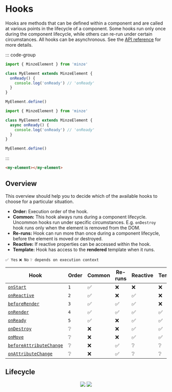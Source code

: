 # Hooks

Hooks are methods that can be defined within a component and are called at various points in the lifecycle of a component. Some hooks run only once during the component lifecycle, while others can re-run under certain circumstances. All hooks can be asynchronous. See the [API reference](/api/minze-element#hooks) for more details.

::: code-group

```js [sync]
import { MinzeElement } from 'minze'

class MyElement extends MinzeElement {
  onReady() {
    console.log('onReady') // 'onReady'
  }
}

MyElement.define()
```

```js [async]
import { MinzeElement } from 'minze'

class MyElement extends MinzeElement {
  async onReady() {
    console.log('onReady') // 'onReady'
  }
}

MyElement.define()
```

:::

```html
<my-element></my-element>
```

## Overview

This overview should help you to decide which of the available hooks to choose for a particular situation.

- **Order:** Execution order of the hook.
- **Common:** This hook always runs during a component lifecycle. Uncommon hooks run under specific circumstances. E.g. `onDestroy` hook runs only when the element is removed from the DOM.
- **Re-runs:** Hook can run more than once during a component lifecycle, before the element is moved or destroyed.
- **Reactive:** If reactive properties can be accessed within the hook.
- **Template:** Hook has access to the **rendered** template when it runs.

`✅ Yes` `❌ No` `❔ depends on execution context`

| Hook                                                                | Order | Common | Re-runs | Reactive | Template |
| ------------------------------------------------------------------- | ----- | ------ | ------- | -------- | -------- |
| [`onStart`](/api/minze-element#onstart)                             | `1`   | ✅     | ❌      | ❌       | ❌       |
| [`onReactive`](/api/minze-element#onreactive)                       | `2`   | ✅     | ❌      | ✅       | ❌       |
| [`beforeRender`](/api/minze-element#beforerender)                   | `3`   | ✅     | ✅      | ✅       | ❌       |
| [`onRender`](/api/minze-element#onrender)                           | `4`   | ✅     | ✅      | ✅       | ✅       |
| [`onReady`](/api/minze-element#onready)                             | `5`   | ✅     | ❌      | ✅       | ✅       |
| [`onDestroy`](/api/minze-element#ondestroy)                         | ❔    | ❌     | ❌      | ✅       | ✅       |
| [`onMove`](/api/minze-element#onmove)                               | ❔    | ❌     | ❌      | ✅       | ✅       |
| [`beforeAttributeChange`](/api/minze-element#beforeattributechange) | ❔    | ❌     | ✅      | ❔       | ❔       |
| [`onAttributeChange`](/api/minze-element#onattributechange)         | ❔    | ❌     | ✅      | ❔       | ❔       |

## Lifecycle

<p align="center">
  <img class="img-light" src="/hooks.svg">
  <img class="img-dark" src="/hooks-dark.svg">
</p>
